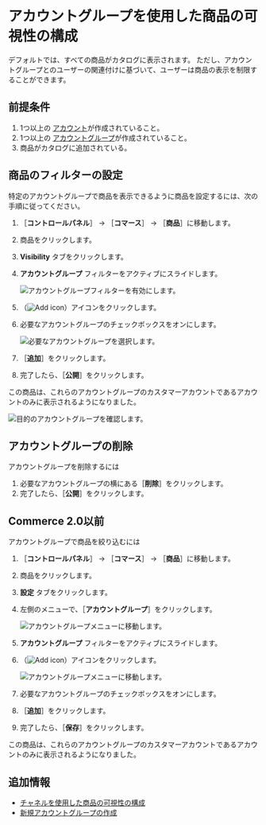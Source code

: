# アカウントグループを使用した商品の可視性の構成

デフォルトでは、すべての商品がカタログに表示されます。 ただし、アカウントグループとのユーザーの関連付けに基づいて、ユーザーは商品の表示を制限することができます。

<a name="prerequisites" />

## 前提条件

1. 1つ以上の [アカウント](../../../users-and-accounts/account-management.md)が作成されていること。
1. 1つ以上の [アカウントグループ](../../../users-and-accounts/account-management/creating-a-new-account-group.md)が作成されていること。
1. 商品がカタログに追加されている。

<a name="configuring-a-products-filter" />

## 商品のフィルターの設定

特定のアカウントグループで商品を表示できるように商品を設定するには、次の手順に従ってください。

1. ［**コントロールパネル**］ → ［**コマース**］ → ［**商品**］に移動します。
1. 商品をクリックします。
1. **Visibility** タブをクリックします。
1. **アカウントグループ** フィルターをアクティブにスライドします。

    ![アカウントグループフィルターを有効にします。](./configuring-product-visibility-using-account-groups/images/01.png)

1. （![Add icon](../../../images/icon-add.png)）アイコンをクリックします。
1. 必要なアカウントグループのチェックボックスをオンにします。

    ![必要なアカウントグループを選択します。](./configuring-product-visibility-using-account-groups/images/02.png)

1. ［**追加**］をクリックします。
1. 完了したら、［**公開**］をクリックします。

この商品は、これらのアカウントグループのカスタマーアカウントであるアカウントのみに表示されるようになりました。

![目的のアカウントグループを確認します。](./configuring-product-visibility-using-account-groups/images/03.png)

<a name="removing-account-groups" />

## アカウントグループの削除

アカウントグループを削除するには

1. 必要なアカウントグループの横にある［**削除**］をクリックします。
1. 完了したら、［**公開**］をクリックします。

<a name="commerce-20-and-below" />

## Commerce 2.0以前

アカウントグループで商品を絞り込むには

1. ［**コントロールパネル**］ → ［**コマース**］ → ［**商品**］に移動します。
1. 商品をクリックします。
1. **設定** タブをクリックします。
1. 左側のメニューで、［**アカウントグループ**］をクリックします。

    ![アカウントグループメニューに移動します。](./configuring-product-visibility-using-account-groups/images/04.png)

1. **アカウントグループ** フィルターをアクティブにスライドします。
1. （![Add icon](../../../images/icon-add.png)）アイコンをクリックします。

    ![アカウントグループメニューに移動します。](./configuring-product-visibility-using-account-groups/images/05.png)

1. 必要なアカウントグループのチェックボックスをオンにします。
1. ［**追加**］をクリックします。
1. 完了したら、［**保存**］をクリックします。

この商品は、これらのアカウントグループのカスタマーアカウントであるアカウントのみに表示されるようになりました。

<a name="additional-information" />

## 追加情報

* [チャネルを使用した商品の可視性の構成](../../../starting-a-store/channels/configuring-product-visibility-using-channels.md)
* [新規アカウントグループの作成](../../../users-and-accounts/account-management/creating-a-new-account-group.md)
